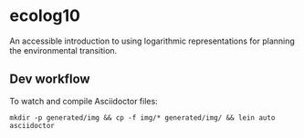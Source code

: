 # ecolog10

An accessible introduction to using logarithmic representations for planning the environmental transition.


## Dev workflow

To watch and compile Asciidoctor files:

```
mkdir -p generated/img && cp -f img/* generated/img/ && lein auto asciidoctor
```
